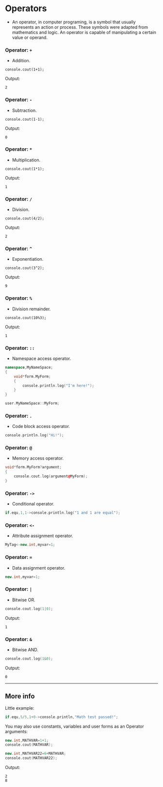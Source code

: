 # Operators

- An operator, in computer programing, is a symbol that usually represents an action or process. These symbols were adapted from mathematics and logic. An operator is capable of manipulating a certain value or operand.

### Operator: `+`
- Addition.
```pawn
console.cout(1+1);
```

Output:

```
2
```

### Operator: `-`
- Subtraction.
```pawn
console.cout(1-1);
```

Output:

```
0
```

### Operator: `*`
- Multiplication.
```pawn
console.cout(1*1);
```

Output:

```
1
```

### Operator: `/`
- Division.
```pawn
console.cout(4/2);
```

Output:

```
2
```

### Operator: `^`
- Exponentiation.
```pawn
console.cout(3^2);
```

Output:

```
9
```

### Operator: `%`
- Division remainder.
```pawn
console.cout(10%3);
```

Output:

```
1
```

### Operator: `::`
- Namespace access operator.
```cpp
namespace,MyNameSpace;
{
	void*form.MyForm;
	{
		console.println.log("I'm here!");
	}
}

user.MyNameSpace::MyForm;
```

### Operator: `.`
- Code block access operator.

```cpp
console.println.log("Hi!");
```

### Operator: `@`
- Memory access operator.

```cpp
void*form.MyForm?argument;
{
	console.cout.log(argument@MyForm);
}
```

### Operator: `->`

- Conditional operator.

```cpp
if.equ,1,1->console.println.log("1 and 1 are equal");
```

### Operator: `<-`

- Attribute assignment operator.

```cpp
MyTag<-new.int,myvar=1;
```

### Operator: `=`

- Data assignment operator.

```cpp
new.int,myvar=1;
```

### Operator: `|`

- Bitwise OR.

```cpp
console.cout.log(1|0);
```

Output:
```
1
```

### Operator: `&`

- Bitwise AND.

```cpp
console.cout.log(1&0);
```

Output:

```
0
```

---------------------------------------------------------------------------------------------------------

## More info

Little example:

```cpp
if.equ,5/5,1+0->console.println,"Math test passed!";
```

You may also use constants, variables and user forms as an Operator arguments:

```cpp
new.int,MATHVAR=1+1;
console.cout(MATHVAR);

new.int,MATHVAR22=6+MATHVAR;
console.cout(MATHVAR22);
```

Output:

```
2
8
```